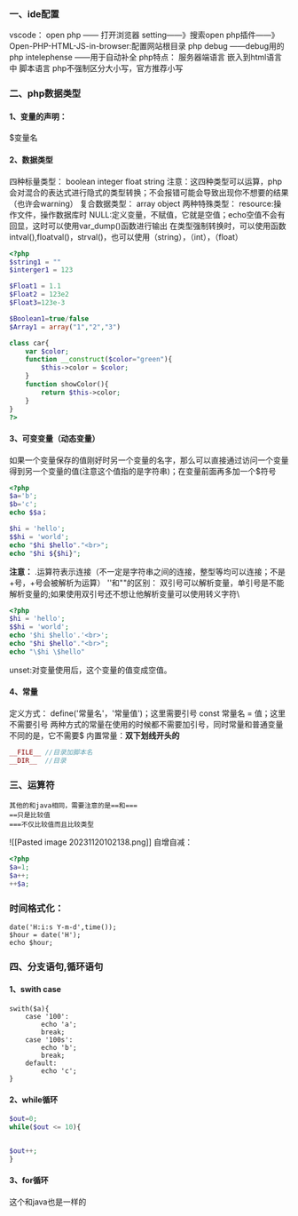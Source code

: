 ### 一、ide配置
vscode：
	open php —— 打开浏览器
				setting——》搜索open php插件——》Open-PHP-HTML-JS-in-browser:配置网站根目录
	php debug ——debug用的
	php intelephense  ——用于自动补全
php特点：
	服务器端语言
	嵌入到html语言中
	脚本语言
	php不强制区分大小写，官方推荐小写
### 二、php数据类型
#### 1、变量的声明：
$变量名
#### 2、数据类型
四种标量类型：
	boolean
	integer
	float
	string
	注意：这四种类型可以运算，php会对混合的表达式进行隐式的类型转换；不会报错可能会导致出现你不想要的结果（也许会warning）
复合数据类型：
	array
	object
两种特殊类型：
	resource:操作文件，操作数据库时
	NULL:定义变量，不赋值，它就是空值；echo空值不会有回显，这时可以使用var_dump()函数进行输出
在类型强制转换时，可以使用函数intval(),floatval()，strval()，也可以使用（string），（int），（float）

```php
<?php 
$string1 = ""
$interger1 = 123

$Float1 = 1.1
$Float2 = 123e2
$Float3=123e-3

$Boolean1=true/false
$Array1 = array("1","2","3")

class car{
	var $color;
	function __construct($color="green"){
		$this->color = $color;
	}
	function showColor(){
		return $this->color;
	}
}                                                                                                  
?>
```
#### 3、可变变量（动态变量）
如果一个变量保存的值刚好时另一个变量的名字，那么可以直接通过访问一个变量得到另一个变量的值(注意这个值指的是字符串)；在变量前面再多加一个$符号
```php
<?php
$a='b';
$b='c';
echo $$a；

$hi = 'hello';
$$hi = 'world';
echo "$hi $hello"."<br>";
echo "$hi ${$hi}";
```

**注意：**
.运算符表示连接（不一定是字符串之间的连接，整型等均可以连接；不是+号，+号会被解析为运算）
''和""的区别：
	双引号可以解析变量，单引号是不能解析变量的;如果使用双引号还不想让他解析变量可以使用转义字符\
```php
<?php
$hi = 'hello';
$$hi = 'world';
echo '$hi $hello'.'<br>';
echo "$hi $hello"."<br>";
echo "\$hi \$hello"
```

unset:对变量使用后，这个变量的值变成空值。
#### 4、常量
定义方式：
	define('常量名'，'常量值')；这里需要引号
	const 常量名 = 值；这里不需要引号
	两种方式的常量在使用的时候都不需要加引号，同时常量和普通变量不同的是，它不需要$
内置常量：**双下划线开头的**
```PHP
__FILE__ //目录加脚本名
__DIR__  //目录
```
### 三、运算符
```
其他的和java相同，需要注意的是==和===
==只是比较值
===不仅比较值而且比较类型
```
![[Pasted image 20231120102138.png]]
自增自减：
```php
<?php
$a=1;
$a++;
++$a;
```

### 时间格式化：
```
date('H:i:s Y-m-d',time());
$hour = date('H');
echo $hour;
```

### 四、分支语句,循环语句
#### 1、swith case
```
swith($a){
	case '100':
		echo 'a';
		break;
	case '100s':
		echo 'b';
		break;
	default:
		echo 'c';
}
```
#### 2、while循环
```php
$out=0;
while($out <= 10){


$out++;
}
```
#### 3、for循环
这个和java也是一样的
